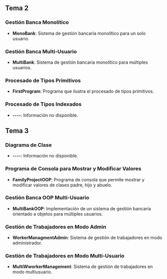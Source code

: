 
## Tema 2

### Gestión Banca Monolítico
- **MonoBank**: Sistema de gestión bancaria monolítico para un solo usuario.

### Gestión Banca Multi-Usuario
- **MultiBank**: Sistema de gestión bancaria monolítico para múltiples usuarios.

### Procesado de Tipos Primitivos
- **FirstProgram**: Programa que ilustra el procesado de tipos primitivos.

### Procesado de Tipos Indexados
- **----**: Información no disponible.

## Tema 3

### Diagrama de Clase
- **----**: Información no disponible.

### Programa de Consola para Mostrar y Modificar Valores
- **FamilyProjectOOP**: Programa de consola que permite mostrar y modificar valores de clases padre, hijo y abuelo.

### Gestión Banca OOP Multi-Usuario
- **MultiBankOOP**: Implementación de un sistema de gestión bancaria orientado a objetos para múltiples usuarios.

### Gestión de Trabajadores en Modo Admin
- **WorkerManagmentAdmin**: Sistema de gestión de trabajadores en modo administrador.

### Gestión de Trabajadores en Modo Multi-Usuario
- **MultiWworkerManagement**: Sistema de gestión de trabajadores en modo multiusuario.
